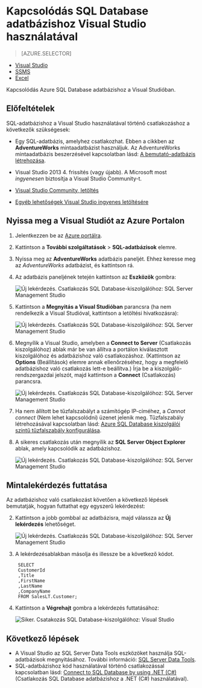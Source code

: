 <properties
    pageTitle="Csatlakozás SQL Database adatbázishoz C# lekérdezéssel | Microsoft Azure"
    description="Program írása C# programozási nyelven lekérdezéséhez és SQL-adatbázishoz való csatlakozáshoz. Információk IP-címekről, kapcsolati sztringekről, biztonságos bejelentkezésről és ingyenes Visual Studio."
    services="sql-database"
    keywords="c# adatbázis-lekérdezés, c# lekérdezés, csatlakozás adatbázishoz, SQL C#"
    documentationCenter=""
    authors="stevestein"
    manager="jhubbard"
    editor=""/>

<tags
    ms.service="sql-database"
    ms.workload="data-management"
    ms.tgt_pltfrm="na"
    ms.devlang="dotnet"
    ms.topic="get-started-article"
    ms.date="08/17/2016"
    ms.author="stevestein"/>



# Kapcsolódás SQL Database adatbázishoz Visual Studio használatával

> [AZURE.SELECTOR]
- [Visual Studio](sql-database-connect-query.md)
- [SSMS](sql-database-connect-query-ssms.md)
- [Excel](sql-database-connect-excel.md)

Kapcsolódás Azure SQL Database adatbázishoz a Visual Studióban. 

## Előfeltételek


SQL-adatbázishoz a Visual Studio használatával történő csatlakozáshoz a következők szükségesek: 


- Egy SQL-adatbázis, amelyhez csatlakozhat. Ebben a cikkben az **AdventureWorks** mintaadatbázist használjuk. Az AdventureWorks mintaadatbázis beszerzésével kapcsolatban lásd: [A bemutató-adatbázis létrehozása](sql-database-get-started.md).


- Visual Studio 2013 4. frissítés (vagy újabb). A Microsoft most *ingyenesen* biztosítja a Visual Studio Community-t.
 - [Visual Studio Community, letöltés](http://www.visualstudio.com/products/visual-studio-community-vs)
 - [Egyéb lehetőségek Visual Studio ingyenes letöltésére](http://www.visualstudio.com/products/free-developer-offers-vs.aspx)




## Nyissa meg a Visual Studiót az Azure Portalon


1. Jelentkezzen be az [Azure portálra](https://portal.azure.com/).

2. Kattintson a **További szolgáltatások** > **SQL-adatbázisok** elemre.
3. Nyissa meg az **AdventureWorks** adatbázis paneljét. Ehhez keresse meg az *AdventureWorks* adatbázist, és kattintson rá.

6. Az adatbázis paneljének tetején kattintson az **Eszközök** gombra:

    ![Új lekérdezés. Csatlakozás SQL Database-kiszolgálóhoz: SQL Server Management Studio](./media/sql-database-connect-query/tools.png)

7. Kattintson a **Megnyitás a Visual Studióban** parancsra (ha nem rendelkezik a Visual Studióval, kattintson a letöltési hivatkozásra):

    ![Új lekérdezés. Csatlakozás SQL Database-kiszolgálóhoz: SQL Server Management Studio](./media/sql-database-connect-query/open-in-vs.png)


8. Megnyílik a Visual Studio, amelyben a **Connect to Server** (Csatlakozás kiszolgálóhoz) ablak már be van állítva a portálon kiválasztott kiszolgálóhoz és adatbázishoz való csatlakozáshoz.  (Kattintson az **Options** (Beállítások) elemre annak ellenőrzéséhez, hogy a megfelelő adatbázishoz való csatlakozás lett-e beállítva.) Írja be a kiszolgáló-rendszergazdai jelszót, majd kattintson a **Connect** (Csatlakozás) parancsra.


    ![Új lekérdezés. Csatlakozás SQL Database-kiszolgálóhoz: SQL Server Management Studio](./media/sql-database-connect-query/connect.png)


8. Ha nem állított be tűzfalszabályt a számítógép IP-címéhez, a *Cannot connect* (Nem lehet kapcsolódni) üzenet jelenik meg. Tűzfalszabály létrehozásával kapcsolatban lásd: [Azure SQL Database kiszolgálói szintű tűzfalszabály konfigurálása](sql-database-configure-firewall-settings.md).


9. A sikeres csatlakozás után megnyílik az **SQL Server Object Explorer** ablak, amely kapcsolódik az adatbázishoz.

    ![Új lekérdezés. Csatlakozás SQL Database-kiszolgálóhoz: SQL Server Management Studio](./media/sql-database-connect-query/sql-server-object-explorer.png)


## Mintalekérdezés futtatása

Az adatbázishoz való csatlakozást követően a következő lépések bemutatják, hogyan futtathat egy egyszerű lekérdezést:

2. Kattintson a jobb gombbal az adatbázisra, majd válassza az **Új lekérdezés** lehetőséget.

    ![Új lekérdezés. Csatlakozás SQL Database-kiszolgálóhoz: SQL Server Management Studio](./media/sql-database-connect-query/new-query.png)

3. A lekérdezésablakban másolja és illessze be a következő kódot.

        SELECT
        CustomerId
        ,Title
        ,FirstName
        ,LastName
        ,CompanyName
        FROM SalesLT.Customer;

4. Kattintson a **Végrehajt** gombra a lekérdezés futtatásához:

    ![Siker. Csatakozás SQL Database-kiszolgálóhoz: Visual Studio](./media/sql-database-connect-query/run-query.png)

## Következő lépések

- A Visual Studio az SQL Server Data Tools eszközöket használja SQL-adatbázisok megnyitásához. További információ: [SQL Server Data Tools](https://msdn.microsoft.com/library/hh272686.aspx).
- SQL-adatbázishoz kód használatával történő csatlakozással kapcsolatban lásd: [Connect to SQL Database by using .NET (C#)](sql-database-develop-dotnet-simple.md) (Csatlakozás SQL Database adatbázishoz a .NET (C#) használatával).






<!--HONumber=sep16_HO1-->


